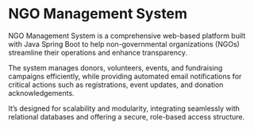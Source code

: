 <h1>NGO Management System</h1>

NGO Management System is a comprehensive web-based platform built with Java Spring Boot to help non-governmental organizations (NGOs) streamline their operations and enhance transparency.

The system manages donors, volunteers, events, and fundraising campaigns efficiently, while providing automated email notifications for critical actions such as registrations, event updates, and donation acknowledgements.

It’s designed for scalability and modularity, integrating seamlessly with relational databases and offering a secure, role-based access structure.
